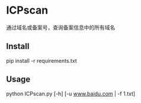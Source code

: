 # ICPscan  
通过域名或备案号，查询备案信息中的所有域名  

## Install  
pip install -r requirements.txt  

## Usage  
python ICPscan.py [-h] [-u www.baidu.com | -f 1.txt]
